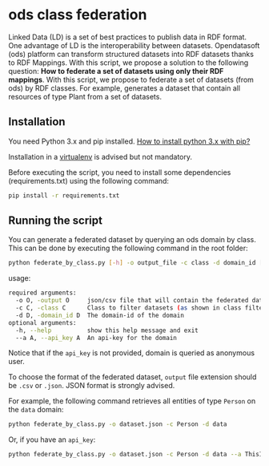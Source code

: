 # ods class federation

Linked Data (LD) is a set of best practices to publish data in
RDF format.
One advantage of LD is the interoperability between datasets.
Opendatasoft (ods) platform can transform structured datasets into RDF datasets
thanks to RDF Mappings.
With this script, we propose a solution to the following question:
**How to federate a set of datasets using only their RDF mappings**.
With this script, we propose to federate a set of datasets (from ods) by RDF classes.
For example, generates a dataset that contain all resources of type Plant from a set of datasets.

## Installation

You need Python 3.x and pip installed. [How to install python 3.x with pip?](https://realpython.com/installing-python/)

Installation in a [virtualenv](https://docs.python-guide.org/dev/virtualenvs/) is advised but not mandatory.

Before executing the script, you need to install some dependencies (requirements.txt) using the following command:

```bash
pip install -r requirements.txt
```

## Running the script

You can generate a federated dataset by querying an ods domain by class.
This can be done by executing the following command in the root folder:

```bash
python federate_by_class.py [-h] -o output_file -c class -d domain_id [--a api_key]
```

usage:
```bash
required arguments:
  -o O, -output O     json/csv file that will contain the federated dataset
  -c C, -class C      Class to filter datasets (as shown in class filter)
  -d D, -domain_id D  The domain-id of the domain
optional arguments:
  -h, --help          show this help message and exit
  --a A, --api_key A  An api-key for the domain
```

Notice that if the `api_key` is not provided, domain is queried as anonymous user.

To choose the format of the federated dataset, `output` file extension should be `.csv` or `.json`.
JSON format is strongly advised.

For example, the following command retrieves all entities of type `Person` on the `data` domain:

```bash
python federate_by_class.py -o dataset.json -c Person -d data
```

Or, if you have an `api_key`:

```bash
python federate_by_class.py -o dataset.json -c Person -d data --a ThisIsaFakeApiKey
```
